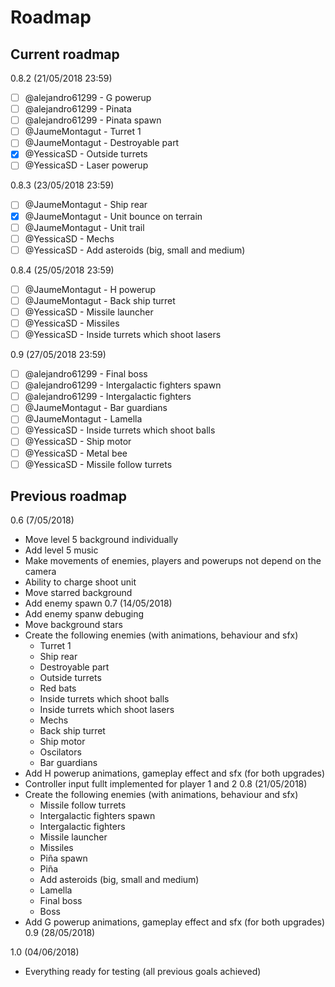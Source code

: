 # Roadmap

## Current roadmap

0.8.2 (21/05/2018 23:59)
- [ ] @alejandro61299 - G powerup
- [ ] @alejandro61299 - Pinata
- [ ] @alejandro61299 - Pinata spawn
- [ ] @JaumeMontagut - Turret 1
- [ ] @JaumeMontagut - Destroyable part
- [x] @YessicaSD - Outside turrets
- [ ] @YessicaSD - Laser powerup

0.8.3 (23/05/2018 23:59)
- [ ] @JaumeMontagut - Ship rear
- [x] @JaumeMontagut - Unit bounce on terrain
- [ ] @JaumeMontagut - Unit trail
- [ ] @YessicaSD - Mechs
- [ ] @YessicaSD - Add asteroids (big, small and medium)

0.8.4 (25/05/2018 23:59)
- [ ] @JaumeMontagut - H powerup
- [ ] @JaumeMontagut - Back ship turret
- [ ] @YessicaSD - Missile launcher
- [ ] @YessicaSD - Missiles
- [ ] @YessicaSD - Inside turrets which shoot lasers

0.9 (27/05/2018 23:59)
- [ ] @alejandro61299 - Final boss
- [ ] @alejandro61299 - Intergalactic fighters spawn
- [ ] @alejandro61299 - Intergalactic fighters
- [ ] @JaumeMontagut - Bar guardians
- [ ] @JaumeMontagut - Lamella
- [ ] @YessicaSD - Inside turrets which shoot balls
- [ ] @YessicaSD - Ship motor
- [ ] @YessicaSD - Metal bee
- [ ] @YessicaSD - Missile follow turrets

## Previous roadmap

0.6 (7/05/2018)
-	Move level 5 background individually
-	Add level 5 music
-	Make movements of enemies, players and powerups not depend on the camera
-	Ability to charge shoot unit
- 	Move starred background
-	Add enemy spawn 
0.7 (14/05/2018)
-	Add enemy spanw debuging
-	Move background stars
-	Create the following enemies (with animations, behaviour and sfx)
	- Turret 1
	- Ship rear
	- Destroyable part
	- Outside turrets
	- Red bats
	- Inside turrets which shoot balls
	- Inside turrets which shoot lasers
	- Mechs
	- Back ship turret
	- Ship motor
	- Oscilators
	- Bar guardians
-	Add H powerup  animations, gameplay effect and sfx (for both upgrades)
-	Controller input fullt implemented for player 1 and 2
0.8 (21/05/2018)
-	Create the following enemies (with animations, behaviour and sfx)
	- Missile follow turrets
	- Intergalactic fighters spawn
	- Intergalactic fighters
	- Missile launcher
	- Missiles
	- Piña spawn
	- Piña
	- Add asteroids (big, small and medium)
	- Lamella
	- Final boss
	- Boss
-	Add G powerup animations, gameplay effect and sfx (for both upgrades)
0.9 (28/05/2018)

1.0 (04/06/2018)
-	Everything ready for testing (all previous goals achieved)
